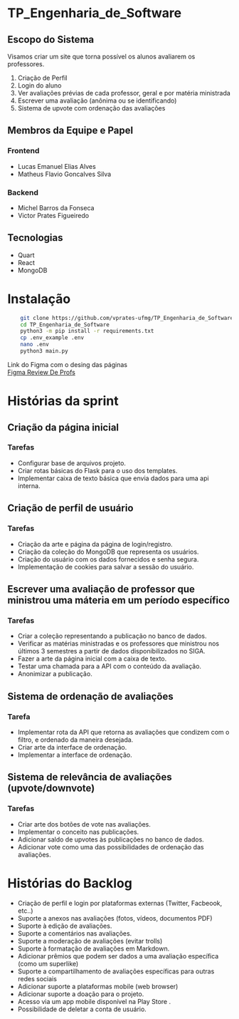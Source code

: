 # TP_Engenharia_de_Software
## Escopo do Sistema

Visamos criar um site que torna possível os alunos avaliarem os professores.
1. Criação de Perfil
2. Login do aluno
3. Ver avaliações prévias de cada professor, geral e por matéria ministrada
4. Escrever uma avaliação (anônima ou se identificando)
5. Sistema de upvote com ordenação das avaliações

## Membros da Equipe e Papel
### Frontend
- Lucas Emanuel Elias Alves
- Matheus Flavio Goncalves Silva

### Backend
- Michel Barros da Fonseca
- Victor Prates Figueiredo

## Tecnologias
- Quart
- React
- MongoDB

# Instalação
```bash
    git clone https://github.com/vprates-ufmg/TP_Engenharia_de_Software
    cd TP_Engenharia_de_Software
    python3 -m pip install -r requirements.txt
    cp .env_example .env
    nano .env
    python3 main.py
```

Link do Figma com o desing das páginas
<br>
<a href="https://www.figma.com/file/6ZZET6D42xeVovtNnFhwm3/TP1_Eng_Soft?type=design&node-id=0%3A1&t=GMHt6m7Ct4FRkFFp-1">Figma Review De Profs</a>

# Histórias da sprint  
  
## Criação da página inicial  
### Tarefas
-  Configurar base de arquivos projeto.
- Criar rotas básicas do Flask para o uso dos templates.
- Implementar caixa de texto básica que envia dados para uma api interna.
  
## Criação de perfil de usuário  
### Tarefas
-  Criação da arte e página da página de login/registro.
- Criação da coleção do MongoDB que representa os usuários.
- Criação do usuário com os dados fornecidos e senha segura.
- Implementação de cookies para salvar a sessão do usuário.
  
## Escrever uma avaliação de professor que ministrou uma máteria em um período específico  
### Tarefas 
-  Criar a coleção representando a publicação no banco de dados.
- Verificar as matérias ministradas e os professores que ministrou nos últimos 3 semestres a partir de dados disponibilizados no SIGA.
-  Fazer a arte da página inicial com a caixa de texto.
- Testar uma chamada para a API com o conteúdo da avaliação.
- Anonimizar a publicação.
  
## Sistema de ordenação de avaliações  
### Tarefa 
-  Implementar rota da API que retorna as avaliações que condizem com o filtro, e ordenado da maneira desejada.
- Criar arte da interface de ordenação.
- Implementar a interface de ordenação.
  
## Sistema de relevância de avaliações (upvote/downvote)  
### Tarefas 
-  Criar arte dos botões de vote nas avaliações.
- Implementar o conceito nas publicações.
- Adicionar saldo de upvotes às publicações no banco de dados.
- Adicionar vote como uma das possibilidades de ordenação das avaliações.
  
  
  
# Histórias do Backlog  
- Criação de perfil e login por plataformas externas (Twitter, Facbeook, etc..)  
- Suporte a anexos nas avaliações (fotos, vídeos, documentos PDF)  
- Suporte à edição de avaliações.  
- Suporte a comentários nas avaliações.  
- Suporte a moderação de avaliações (evitar trolls)  
- Suporte à formatação de avaliações em Markdown.  
- Adicionar prêmios que podem ser dados a uma avaliação específica (como um superlike)  
- Suporte a compartilhamento de avaliações específicas para outras redes sociais  
- Adicionar suporte a plataformas mobile (web browser)  
- Adicionar suporte a doação para o projeto.  
- Acesso via um app mobile disponível na Play Store .
- Possibilidade de deletar a conta de usuário.
